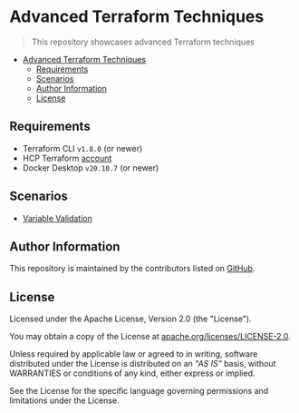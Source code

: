 # Advanced Terraform Techniques

> This repository showcases advanced Terraform techniques

<!-- TOC -->
* [Advanced Terraform Techniques](#advanced-terraform-techniques)
  * [Requirements](#requirements)
  * [Scenarios](#scenarios)
  * [Author Information](#author-information)
  * [License](#license)
<!-- TOC -->

## Requirements

* Terraform CLI `v1.8.0` (or newer)
* HCP Terraform [account](https://app.terraform.io/signup/account)
* Docker Desktop `v20.10.7` (or newer)

## Scenarios

- [Variable Validation](./1-variable-validation)

## Author Information

This repository is maintained by the contributors listed on [GitHub](https://github.com/ksatirli/advanced-terraform-techniques/graphs/contributors).

## License

Licensed under the Apache License, Version 2.0 (the "License").

You may obtain a copy of the License at [apache.org/licenses/LICENSE-2.0](http://www.apache.org/licenses/LICENSE-2.0).

Unless required by applicable law or agreed to in writing, software distributed under the License is distributed on an _"AS IS"_ basis, without WARRANTIES or conditions of any kind, either express or implied.

See the License for the specific language governing permissions and limitations under the License.
